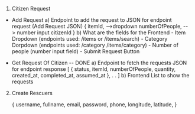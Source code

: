 1) Citizen Request
- Add Request
    a) Endpoint to add the request to
        JSON for endpoint request (Add Request JSON)
        {
            itemId, -->dropdown
            numberOfPeople, --> number input
            citizenId
        }
    b) What are the fields for the Frontend
        - Item Dropdown (endpoints used: /items or /items/search)
        - Category Dorpdown (endpoints used: /category /items/category)
        - Number of people (number input field)
        - Submit Request Button

- Get Request Of Citizen -- DONE
    a) Endpoint to fetch the requests
        JSON for endpoint response
    [
        {
            status,
            itemId,
            numberOfPeople,
            quantity,
            created_at,
            completed_at,
            assumed_at
        },
        .
        .
    ]
    b) Frontend List to show the requests

2) Create Rescuers
   
   {
    username,
    fullname,
    email,
    password,
    phone,
    longitude,
    latitude,
   }